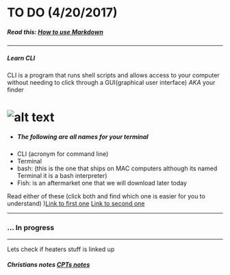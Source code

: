 # TO DO (4/20/2017)

##### Read this: [How to use Markdown](https://github.com/adam-p/markdown-here/wiki/Markdown-Cheatsheet)
---

##### Learn CLI
 CLI is a program that runs shell scripts and allows access to your computer without needing to click through a GUI(graphical user interface) _AKA_ your finder

 ![alt text](http://i.imgur.com/79jW7Yk.png)
=======
 - ##### The following are all names for your terminal
  - CLI (acronym for command line)
  - Terminal
  - bash: (this is the one that ships on MAC computers although its named Terminal it is a bash interpreter)
  - Fish: is an aftermarket one that we will download later today

Read either of these (click both and find which one is easier for you to understand) )[Link to first one](https://gist.github.com/poopsplat/7195274) [Link to second one ](https://github.com/0nn0/terminal-mac-cheatsheet)
___
### ... In progress
___

Lets check if heaters stuff is linked up

##### Christians notes [CPTs notes](https://github.com/cptcptcptcptcptcptcptcptcptcptcptcptcpt/notes)
